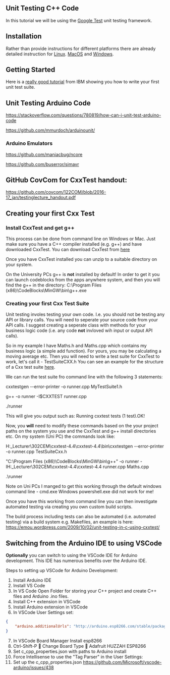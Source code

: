 
## Unit Testing C++ Code

In this tutorial we will be using the [Google Test](https://github.com/google/googletest) unit testing framework.

## Installation

Rather than provide instructions for different platforms there are already detailed instruction for [Linux](https://stackoverflow.com/questions/13513905/how-to-setup-googletest-as-a-shared-library-on-linux). [MacOS](https://github.com/iat-cener/tonatiuh/wiki/Installing-Google-Test-For-Mac) and [Windows](https://github.com/iat-cener/tonatiuh/wiki/Installing-Google-Test-For-Windows).

## Getting Started

Here is a [really good tutorial](https://www.ibm.com/developerworks/aix/library/au-googletestingframework.html) from IBM showing you how to write your first unit test suite.

## Unit Testing Arduino Code

https://stackoverflow.com/questions/780819/how-can-i-unit-test-arduino-code

https://github.com/mmurdoch/arduinounit/

### Arduino Emulators

https://github.com/maniacbug/ncore

https://github.com/buserror/simavr

## GitHub CovCom for CxxTest handout:

https://github.com/covcom/122COM/blob/2016-17_jan/testinglecture_handout.pdf

## Creating your first Cxx Test

### Install CxxTest and get g++

This process can be done from command line on Windows or Mac.  Just make sure you have a C++ compiler installed (e.g. g++) and have downloaded CxxTest.
You can download CxxTest from [here](https://sourceforge.net/projects/cxxtest/files/cxxtest/)

Once you have CxxTest installed you can unzip to a suitable directory on your system.

On the University PCs g++ is **not** installed by default!  In order to get it you can launch codeblocks from the apps anywhere system, and then you will find the g++ in the directory:  C:\Program Files (x86)\CodeBlocks\MinGW\bin\g++.exe

### Creating your first Cxx Test Suite

Unit testing involes testing your own code.  I.e. you should not be testing any API or library calls.  You will need to seperate your source code from your API calls.  I suggest creating a seperate class with methods for your business logic code (i.e. any code **not** invloved wih input or output API calls).

So in my example I have Maths.h and Maths.cpp which contains my business logic (a simple add function).  For yours, you may be calculating a moving average etc.
Then you will need to write a test suite for CxxTest to work, let's call it - TestSuiteCXX.h
You can see an example for the structure of a Cxx test suite [here](http://cxxtest.com/guide.html).

We can run the test suite fro command line with the following 3 statements:

cxxtestgen --error-printer -o runner.cpp MyTestSuite1.h

g++ -o runner -I$CXXTEST runner.cpp

./runner

This will give you output such as:
Running cxxtest tests (1 test).OK!

Now, you **will** need to modify these commands based on the your project paths on the system you use and the CxxTest and g++ install directories etc.
On my system (Uni PC) the commands look like:

H:\_Lecturer\302CEM\cxxtest-4.4\cxxtest-4.4\bin\cxxtestgen --error-printer -o runner.cpp TestSuiteCxx.h

"C:\Program Files (x86)\CodeBlocks\MinGW\bin\g++" -o runner -IH:\_Lecturer\302CEM\cxxtest-4.4\cxxtest-4.4 runner.cpp Maths.cpp

.\runner

Note on Uni PCs I manged to get this working through the default windows command line - cmd.exe
Windows powershell.exe did not work for me!


Once you have this working from command line you can then investigate automated testing via creating you own custom build scripts.

The build process including tests can also be automated (i.e. automated testing) via a build system e.g. Makefiles, an example is here:
https://emou.wordpress.com/2009/10/02/unit-testing-in-c-using-cxxtest/


## Switching from the Arduino IDE to using VSCode

**Optionally** you can switch to using the VSCode IDE for Arduino development.  This IDE has numerous benefits over the Arduino IDE.

Steps to setting up VSCode for Arduino Development:
1. Install Arduino IDE
2. Install VS Code
3. In VS Code Open Folder for storing your C++ project and create C++ files and Arduino .ino files.
4. Install C++ extension in VSCode
5. Install Arduino extension in VSCode
6. In VSCode User Settings set:

```json
{
    "arduino.additionalUrls": "http://arduino.esp8266.com/stable/package_esp8266com_index.json"
}
```

7. In VSCode Board Manager Install esp8266
8. Ctrl-Shift-P  Change Board Type  Adafruit HUZZAH ESP8266
9. Set c_cpp_properties.json with paths to Arduino install
10. Force Intellisense to use the "Tag Parser" in the User Settings:
11. Set up the c_cpp_properties.json
https://github.com/Microsoft/vscode-arduino/issues/438



